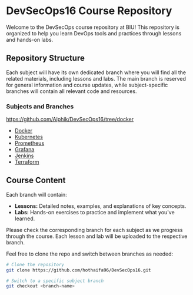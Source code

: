 # DevSecOps16 Course Repository

Welcome to the DevSecOps course repository at BIU! This repository is organized to help you learn DevOps tools and practices through lessons and hands-on labs.

## Repository Structure

Each subject will have its own dedicated branch where you will find all the related materials, including lessons and labs. The main branch is reserved for general information and course updates, while subject-specific branches will contain all relevant code and resources.

### Subjects and Branches
https://github.com/Alphik/DevSecOps16/tree/docker
- [Docker](https://github.com/Alphik/DevSecOps16/tree/docker)
- [Kubernetes](https://github.com/Alphik/DevSecOps16/tree/kubernetes)
- [Prometheus](https://github.com/Alphik/DevSecOps16/tree/prometheus)
- [Grafana](https://github.com/Alphik/DevSecOps16/tree/grafana)
- [Jenkins](https://github.com/Alphik/DevSecOps16/tree/jenkins)
- [Terraform](https://github.com/Alphik/DevSecOps16/tree/terraform)

## Course Content

Each branch will contain:

- **Lessons:** Detailed notes, examples, and explanations of key concepts.
- **Labs:** Hands-on exercises to practice and implement what you've learned.

Please check the corresponding branch for each subject as we progress through the course. Each lesson and lab will be uploaded to the respective branch.

Feel free to clone the repo and switch between branches as needed:

```bash
# Clone the repository
git clone https://github.com/hothaifa96/DevSecOps16.git

# Switch to a specific subject branch
git checkout <branch-name>
```
